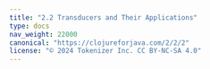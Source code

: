 ```yaml
---
title: "2.2 Transducers and Their Applications"
type: docs
nav_weight: 22000
canonical: "https://clojureforjava.com/2/2/2"
license: "© 2024 Tokenizer Inc. CC BY-NC-SA 4.0"
---
```

